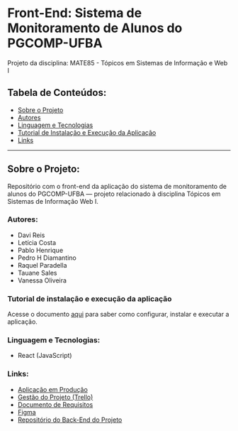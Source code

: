 ﻿# Front-End: Sistema de Monitoramento de Alunos do PGCOMP-UFBA
Projeto da disciplina: MATE85 - Tópicos em Sistemas de Informação e Web I

## Tabela de Conteúdos:
- [Sobre o Projeto](#sobre-o-projeto)
- [Autores](#autores)
- [Linguagem e Tecnologias](#linguagem-e-tecnologias)
- [Tutorial de Instalação e Execução da Aplicação](#tutorial-de-instala%C3%A7%C3%A3o-e-execu%C3%A7%C3%A3o-da-aplica%C3%A7%C3%A3o)
- [Links](#links)

<hr>

## Sobre o Projeto:
Repositório com o front-end da aplicação do sistema de monitoramento de alunos do PGCOMP-UFBA — projeto relacionado à disciplina Tópicos em Sistemas de Informação Web I.

### Autores:
- Davi Reis
- Letícia Costa
- Pablo Henrique
- Pedro H Diamantino
- Raquel Paradella
- Tauane Sales
- Vanessa Oliveira

### Tutorial de instalação e execução da aplicação
Acesse o documento [aqui](https://docs.google.com/document/d/1YcuaeqOL8hw_qZtkXWW5xiz_TFoLFvJ-SSdYZ21bH0w/edit) para saber como configurar, instalar e executar a aplicação.

### Linguagem e Tecnologias:
- React (JavaScript)

### Links:
- [Aplicação em Produção](https://front.mate85.tauane.artadevs.tech)
- [Gestão do Projeto (Trello)](https://trello.com/templates/project-management/gestão-de-projetos-fn73Cyyt)
- [Documento de Requisitos](https://docs.google.com/document/d/1pyL5qi0StpbdY4Hxs0oPhLO5XkQL6UaDdRmx9OWwfYU/edit)
- [Figma](https://www.figma.com/file/QzQO76oFpBcMDePKnyhh2b/Figma-basics?type=design&node-id=621-44&mode=design&t=KEnbQcJLPGA2aSEh-0)
- [Repositório do Back-End do Projeto](https://github.com/tauanesales/BACK-MATE85-Topicos-em-sistemas-de-informacao-e-web-i)
